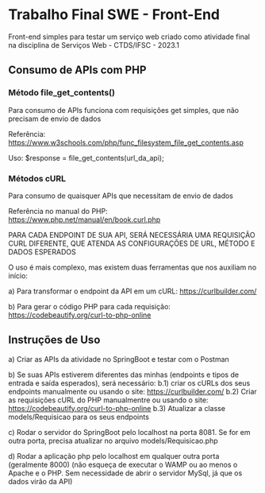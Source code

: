# Trabalho Final SWE - Front-End
Front-end simples para testar um serviço web criado como atividade final na disciplina de Serviços Web - CTDS/IFSC - 2023.1

## Consumo de APIs com PHP

### Método file_get_contents() 
Para consumo de APIs funciona com requisições get simples, que não precisam de envio de dados

Referência: https://www.w3schools.com/php/func_filesystem_file_get_contents.asp 

Uso: $response = file_get_contents(url_da_api);

### Métodos cURL
Para consumo de quaisquer APIs que necessitam de envio de dados

Referência no manual do PHP: https://www.php.net/manual/en/book.curl.php

PARA CADA ENDPOINT DE SUA API, SERÁ NECESSÁRIA UMA REQUISIÇÃO CURL DIFERENTE, QUE ATENDA AS CONFIGURAÇÕES DE URL, MÉTODO E DADOS ESPERADOS

O uso é mais complexo, mas existem duas ferramentas que nos auxiliam no início:

a) Para transformar o endpoint da API em um cURL: https://curlbuilder.com/ 

b) Para gerar o código PHP para cada requisição: https://codebeautify.org/curl-to-php-online 


## Instruções de Uso

a) Criar as APIs da atividade no SpringBoot e testar com o Postman

b) Se suas APIs estiverem diferentes das minhas (endpoints e tipos de entrada e saída esperados), será necessário:
b.1) criar os cURLs dos seus endpoints manualmente ou usando o site: https://curlbuilder.com/
b.2) Criar as requisições cURL do PHP manualmentre ou usando o site: https://codebeautify.org/curl-to-php-online
b.3) Atualizar a classe models/Requisicao para os seus endpoints

c) Rodar o servidor do SpringBoot pelo localhost na porta 8081. Se for em outra porta, precisa atualizar no arquivo models/Requisicao.php

d) Rodar a aplicação php pelo localhost em qualquer outra porta (geralmente 8000) (não esqueça de executar o WAMP ou ao menos o Apache e o PHP. Sem necessidade de abrir o servidor MySql, já que os dados virão da API)
